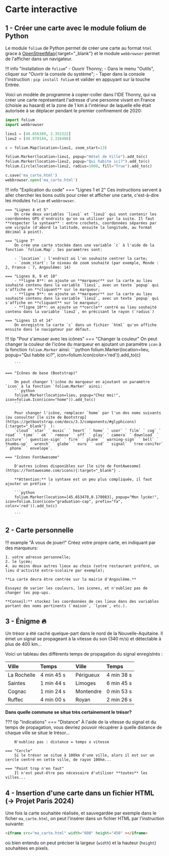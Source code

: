 # Carte interactive

## 1 - Créer une carte avec le module folium de Python

Le module `folium` de Python permet de créer une carte au format `html` grace à [OpenStreetMap](https://www.openstreetmap.fr/){:target="_blank"} et le module `webbrowser` permet de l'afficher dans un navigateur.

!!! info "Installation de `folium`"
    - Ouvrir Thonny;
    - Dans le menu "Outils", cliquer sur "Ouvrir la console du système";
    - Taper dans la console l'instruction : `pip install folium` et valider en appuyant sur la touche Entrée.

    
Voici un modèle de programme à copier-coller dans l'IDE Thonny, qui va créer une carte représentant l'adresse d'une personne vivant en France (choisie au hasard) et la zone de 1 km à l'intérieur de laquelle elle était autorisée à se déplacer pendant le premier confinement de 2020:

<!-- **⚠️ : si cela ne fonctionne pas, travaillez dans Capytale (application de l'ENT) en suivant [ce lien](https://capytale2.ac-paris.fr/web/c/8f91-2318806){:target="_blank"}.** -->

```python linenums='1'
import folium
import webbrowser

lieu1 = [48.856389, 2.352222]
lieu2 = [48.870144, 2.316486]

c = folium.Map(location=lieu1, zoom_start=13)

folium.Marker(location=lieu1, popup="Hôtel de Ville").add_to(c)
folium.Marker(location=lieu2, popup="Qui habite ici?").add_to(c)
folium.Circle(location=lieu2, radius=1000, fill="True").add_to(c)

c.save('ma_carte.html')
webbrowser.open('ma_carte.html')
```

!!! info "Explication du code"
    === "Lignes 1 et 2"
        Ces instructions servent à aller chercher les bons outils pour créer et afficher une carte, c'est-à-dire les modules `folium` et `webbrowser`.
    
    === "Lignes 4 et 5"
        On crée deux variables `lieu1` et `lieu2` qui vont contenir les coordonnées GPS d'endroits qu'on va utiliser par la suite. Il faut **respecter la syntaxe** : entre crochets, coordonnées séparées par une virgule (d'abord la latitude, ensuite la longitude, au format décimal à point).
    
    === "Ligne 7"
        On crée une carte stockée dans une variable `c` à l'aide de la fonction `folium.Map`. Ses paramètres sont:

        - `location` : l'endroit où l'on souhaite centrer la carte;
        - `zoom_start`: le niveau de zoom souhaité (par exemple, Monde : 2, France : 7, Angoulême: 14)

    === "Lignes 8, 9 et 10"
        - **ligne 8**: on ajoute un **marqueur** sur la carte au lieu souhaité contenu dans la variable `lieu1`, avec un texte `popup` qui s'affiche en **cliquant** sur le marqueur;
        - **ligne 9**: on ajoute un **marqueur** sur la carte au lieu souhaité contenu dans la variable `lieu2`, avec un texte `popup` qui s'affiche en **cliquant** sur le marqueur;
        - **ligne 10**: on ajoute un **cercle** centré au lieu souhaité  contenu dans la variable `lieu2`, en précisant le rayon (`radius`)

    === "Lignes 13 et 14"
        On enregistre la carte `c` dans un fichier `html` qu'on affiche ensuite dans le navigateur par défaut.


!!! tip "Pour s'amuser avec les icônes"
    === "Changer la couleur"
         On peut changer la couleur de l'icône du marqueur en ajoutant un paramètre `icon` à la fonction `folium.Marker` ainsi:
        ```python
        folium.Marker(location=lieu, popup="Qui habite ici?", icon=folium.Icon(color='red')).add_to(c)

        ```
        
    === "Icônes de base (Bootstrap)"

        On peut changer l'icône du marqueur en ajoutant un paramètre `icon` à la fonction `folium.Marker` ainsi:
        ```python
        folium.Marker(location=lieu, popup="Chez moi!", icon=folium.Icon(icon="home")).add_to(c)
        ```

        Pour changer l'icône, remplacer `home` par l'un des noms suivants (ou consulter [le site de Bootstrap](https://getbootstrap.com/docs/3.3/components/#glyphicons){:target="_blank"}  ):
        `cloud` `star` ` music` ` heart` ` home` ` user` ` film` ` cog` ` road` ` time` ` ok` ` remove` ` off` ` play` ` camera` ` download` ` picture` ` question-sign` ` fire` ` plane` ` warning-sign` ` bell` ` thumbs-up` ` wrench` ` globe` ` euro` ` usd` ` signal` ` tree-conifer` ` phone` ` envelope`.
    
    === "Icônes FontAwesome"

        D'autres icônes disponibles sur [le site de FontAwesome](https://fontawesome.com/icons){:target="_blank"} .

        **Attention:** la syntaxe est un peu plus compliquée, il faut ajouter un préfixe :

        ```python
        folium.Marker(location=[45.653478,0.178083], popup="Mon lycée!", icon=folium.Icon(icon="graduation-cap", prefix="fa", color='red')).add_to(c)

        ```
        
## 2 - Carte personnelle

!!! example "À vous de jouer!"
    Créez votre propre carte, en indiquant par des marqueurs:

    1. votre adresse personnelle;
    2. le lycée;
    4. au moins deux autres lieux au choix (votre restaurant préféré, un lieu d'activité extra-scolaire par exemple);

    **La carte devra être centrée sur la mairie d'Angoulême.**
    
    Essayez de varier les couleurs, les icones, et n'oubliez pas de changer les pop-ups.

    **Conseil:** stockez les coordonnées de ces lieux dans des variables portant des noms pertinents (`maison`, `lycee`, etc.).

## 3 - Énigme :fire:

Un trésor a été caché quelque-part dans le nord de la Nouvelle-Aquitaine. Il émet un signal se propageant à la vitesse du son (340 m/s) et détectable à plus de 400 km...

Voici un tableau des différents temps de propagation du signal enregistrés :

|Ville|Temps| |Ville|Temps|
|:-----|:-----|:-----|:-----|:-----|
|La Rochelle | 4 min 45 s||Périgueux | 4 min 38 s|
|Saintes | 1 min 44 s|| Limoges | 6 min 45 s|
|Cognac | 1 min 24 s ||Montendre | 0 min 53 s|
|Ruffec | 4 min 00 s ||Royan |2 min 26 s|

**Dans quelle commune se situe très certainement le trésor?**

??? tip "Indications"
    === "Distance"
        À l'aide de la vitesse du signal et du temps de propagation, vous devriez pouvoir récupérer à quelle distance de chaque ville se situe le trésor...

        N'oubliez pas : distance = temps x vitesse
    
    === "Cercle"
        Si le trésor se situe à 100km d'une ville, alors il est sur un cercle centré en cette ville, de rayon 100km...
    
    === "Point trop n'en faut"
        Il n'est peut-être pas nécessaire d'utiliser **toutes** les villes...


## 4 - Insertion d'une carte dans un fichier HTML (→ Projet Paris 2024)

Une fois la carte souhaitée réalisée, et sauvegardée par exemple dans le ficher `ma_carte.html`, on peut l'insérer dans un fichier HTML par l'instruction suivante:

```html
<iframe src="ma_carte.html" width="600" height="450" ></iframe>
```

où bien entendu on peut préciser la largeur (`width`) et la hauteur (`height`) souhaitées en pixels.
